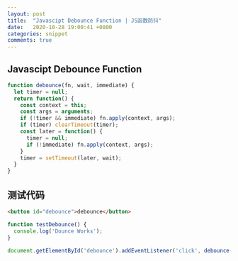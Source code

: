 ```yaml
---
layout: post
title:  "Javascipt Debounce Function | JS函数防抖"
date:   2020-10-28 19:00:41 +0800
categories: snippet
comments: true
---
```


## Javascipt Debounce Function

<!-- more -->

```javascript
function debounce(fn, wait, immediate) {
  let timer = null;
  return function() {
    const context = this;
    const args = arguments;
    if (!timer && immediate) fn.apply(context, args);
    if (timer) clearTimeout(timer);
    const later = function() {
      timer = null;
      if (!immediate) fn.apply(context, args);
    }
    timer = setTimeout(later, wait);
  }
}
```

## 测试代码

```html
<button id="debounce">debounce</button>
```

```javascript
function testDebounce() {
  console.log('Dounce Works');
}

document.getElementById('debounce').addEventListener('click', debounce(testDebounce, 1000, true));
```
